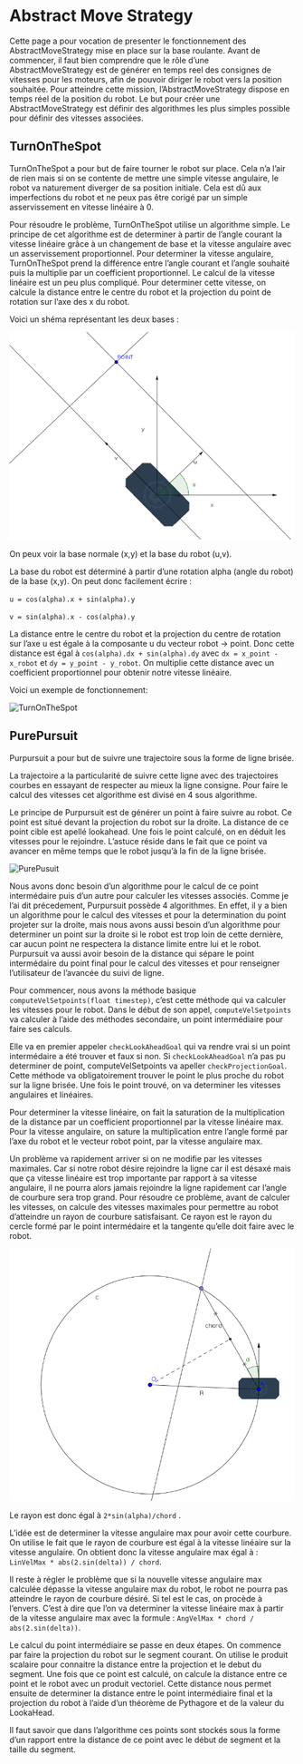 # Abstract Move Strategy

Cette page a pour vocation de presenter le fonctionnement des AbstractMoveStrategy mise en place sur la base roulante. Avant de commencer, il faut bien comprendre que le rôle d’une AbstractMoveStrategy est de générer en temps reel des consignes de vitesses pour les moteurs, afin de pouvoir diriger le robot vers la position souhaitée. Pour atteindre cette mission, l’AbstractMoveStrategy dispose en temps réel de la position du robot. Le but pour créer une AbstractMoveStrategy est définir des algorithmes les plus simples possible pour définir des vitesses associées.

## TurnOnTheSpot

TurnOnTheSpot a pour but de faire tourner le robot sur place. Cela n’a l’air de rien mais si on se contente de mettre une simple vitesse angulaire, le robot va naturement diverger de sa position initiale. Cela est dû aux imperfections du robot et ne peux pas être corigé par un simple asservissement en vitesse linéaire à 0.

Pour résoudre le problème, TurnOnTheSpot utilise un algorithme simple. Le principe de cet algorithme est de determiner à partir de l’angle courant la vitesse linéaire grâce à un changement de base et la vitesse angulaire avec un asservissement proportionnel. Pour determiner la vitesse angulaire, TurnOnTheSpot prend la différence entre l’angle courant et l’angle souhaité puis la multiplie par un coefficient proportionnel. Le calcul de la vitesse linéaire est un peu plus compliqué. Pour determiner cette vitesse, on calcule la distance entre le centre du robot et la projection du point de rotation sur l’axe des x du robot.

Voici un shéma représentant les deux bases :

![TurnOnTheSpot](../images/abstractMoveStrategy/shema_turonthespot.png)

On peux voir la base normale (x,y) et la base du robot (u,v).

La base du robot est déterminé à partir d’une rotation alpha (angle du robot) de la base (x,y).
On peut donc facilement écrire :

`u = cos(alpha).x + sin(alpha).y`

`v = sin(alpha).x - cos(alpha).y`

La distance entre le centre du robot et la projection du centre de rotation sur l’axe u est égale à la composante u du vecteur robot -> point. Donc cette distance est égal à `cos(alpha).dx + sin(alpha).dy` avec `dx = x_point - x_robot` et `dy = y_point - y_robot`. On multiplie cette distance avec un coefficient proportionnel pour obtenir notre vitesse linéaire.

Voici un exemple de fonctionnement:

![TurnOnTheSpot](../images/abstractMoveStrategy/gif_turnonthespot.gif)

## PurePursuit

Purpursuit a pour but de suivre une trajectoire sous la forme de ligne brisée.

La trajectoire a la particularité de suivre cette ligne avec des trajectoires courbes en essayant de respecter au mieux la ligne consigne. Pour faire le calcul des vitesses cet algorithme est divisé en 4 sous algorithme.

Le principe de Purpursuit est de générer un point à faire suivre au robot. Ce point est situé devant la projection du robot sur la droite. La distance de ce point cible est apellé lookahead. Une fois le point calculé, on en déduit les vitesses pour le rejoindre. L’astuce réside dans le fait que ce point va avancer en même temps que le robot jusqu’à la fin de la ligne brisée.

![PurePusuit](../images/abstractMoveStrategy/gif_purpursuit.gif)

Nous avons donc besoin d’un algorithme pour le calcul de ce point intermédaire puis d’un autre pour calculer les vitesses associés. Comme je l’ai dit précedement, Purpursuit possède 4 algorithmes. En effet, il y a bien un algorithme pour le calcul des vitesses et pour la determination du point projeter sur la droite, mais nous avons aussi besoin d’un algorithme pour determiner un point sur la droite si le robot est trop loin de cette dernière, car aucun point ne respectera la distance limite entre lui et le robot. Purpursuit va aussi avoir besoin de la distance qui sépare le point intermédaire du point final pour le calcul des vitesses et pour renseigner l’utilisateur de l’avancée du suivi de ligne.

Pour commencer, nous avons la méthode basique `computeVelSetpoints(float timestep)`, c’est cette méthode qui va calculer les vitesses pour le robot. Dans le début de son appel, `computeVelSetpoints` va calculer à l’aide des méthodes secondaire, un point intermédiaire pour faire ses calculs.

Elle va en premier appeler `checkLookAheadGoal` qui va rendre vrai si un point intermédaire a été trouver et faux si non. Si `checkLookAheadGoal` n’a pas pu determiner de point, computeVelSetpoints va apeller `checkProjectionGoal`. Cette méthode va obligatoirement trouver le point le plus proche du robot sur la ligne brisée. Une fois le point trouvé, on va determiner les vitesses angulaires et linéaires.

Pour determiner la vitesse linéaire, on fait la saturation de la multiplication de la distance par un coefficient proportionnel par la vitesse linéaire max.
Pour la vitesse angulaire, on sature la multiplication entre l’angle formé par l’axe du robot et le vecteur robot point, par la vitesse angulaire max.

Un problème va rapidement arriver si on ne modifie par les vitesses maximales. Car si notre robot désire rejoindre la ligne car il est désaxé mais que ça vitesse linéaire est trop importante par rapport à sa vitesse angulaire, il ne pourra alors jamais rejoindre la ligne rapidement car l’angle de courbure sera trop grand. Pour résoudre ce problème, avant de calculer les vitesses, on calcule des vitesses maximales pour permettre au robot d’atteindre un rayon de courbure satisfaisant.
Ce rayon est le rayon du cercle formé par le point intermédaire et la tangente qu’elle doit faire avec le robot.

![PurePusuit](../images/abstractMoveStrategy/shema_purpursuit.png)

Le rayon est donc égal à `2*sin(alpha)/chord` .

L’idée est de determiner la vitesse angulaire max pour avoir cette courbure. On utilise le fait que le rayon de courbure est égal à la vitesse linéaire sur la vitesse angulaire. On obtient donc la vitesse angulaire max égal à : `LinVelMax * abs(2.sin(delta)) / chord`.

Il reste à régler le problème que si la nouvelle vitesse angulaire max calculée dépasse la vitesse angulaire max du robot, le robot ne pourra pas atteindre le rayon de courbure désiré. Si tel est le cas, on procède à l’envers. C’est à dire que l’on va determiner la vitesse linéaire max à partir de la vitesse angulaire max avec la formule : `AngVelMax * chord / abs(2.sin(delta))`.

Le calcul du point intermédiaire se passe en deux étapes. On commence par faire la projection du robot sur le segment courant. On utilise le produit scalaire pour connaitre la distance entre la projection et le debut du segment. Une fois que ce point est calculé, on calcule la distance entre ce point et le robot avec un produit vectoriel. Cette distance nous permet ensuite de determiner la distance entre le point intermédiaire final et la projection du robot à l’aide d’un théorème de Pythagore et de la valeur du LookaHead.

<aside class="notice">
Il faut savoir que dans l’algorithme ces points sont stockés sous la forme d’un rapport entre la distance de ce point avec le début de segment et la taille du segment.
</aside>
